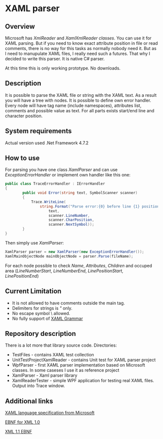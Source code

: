 # XAML parser
## Overview ##

Microsoft has *XmlReader* and *XamlXmlReader classes*. You can use it for XAML parsing.
But if you need to know exact attribute position in file or read comments, there is no way for this tasks as normally nobody need it.
But as I need to manupulate XAML files, I really need such a futures. That why I decided to write this parser.
It is native C# parser.

At this time this is only working prototype. No downloads.


## Description

It is possible to parse the XAML file or string with the XAML text. As a result you will have a tree with nodes.
It is possible to define own error handler.
Every node will have tag name (include namespaces), attributes list, comments and possible value as text.
For all parts exists start/end line and character position.

## System requirements

Actual version used .Net Framework 4.7.2


## How to use

For parsing you have one class *XamlParser* and can use *ExceptionErrorHandler* or implement own handler like this one:

```C#
public class TraceErrorHandler : IErrorHandler
{
        public void Error(string text, SymbolScanner scanner)
        {
            Trace.WriteLine(
                string.Format("Parse error:{0} before line {1} position {2} symbol '{3}'",
                    text,
                    scanner.LineNumber,
                    scanner.CharPosition,
                    scanner.NextSymbol));
        }
}
```

Then simply use *XamlParser*:
```C#
XamlParser parser = new XamlParser(new ExceptionErrorHandler());
XamlMainObjectNode mainObjectNode = parser.Parse(fileName);
```
For each node possible to check *Name*, *Attributes*, *Children* and occuped area (*LineNumberStart*, *LineNumberEnd*, *LinePositionStart*, *LinePositionEnd*)

## Current Limitation

- It is not allowed to have comments outside the main tag.
- Delimiters for strings is *"* only.
- No escape symbol \ allowed.
- No fully support of [XAML Grammar](XamlParser/Syntax.md)

## Repository description

There is a lot more that library source code.
Directories:
- TestFiles - contains XAML test collection
- UnitTestProjectXamlReader - contains Unit test for XAML parser project
- WpfParser - first XAML parser implementation based on Microsoft classes. In some caseses I use it as reference project
- XamlParser - Xaml parser library
- XamlReaderTester - simple WPF application for testing real XAML files. Output into Trace window.

## Additional links

[XAML language specification from Microsoft](https://download.microsoft.com/download/0/A/6/0A6F7755-9AF5-448B-907D-13985ACCF53E/%5BMS-XAML%5D.pdf)

[EBNF for XML 1.0](http://jelks.nu/XML/xmlebnf.html)

[XML 1.1 EBNF](https://www.liquid-technologies.com/XML/EBNF1.1.aspx)
